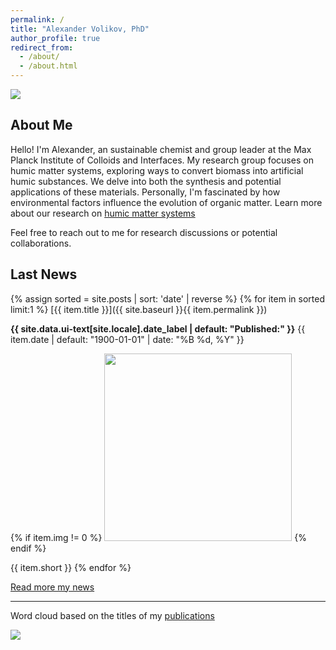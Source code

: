 ```yaml
---
permalink: /
title: "Alexander Volikov, PhD"
author_profile: true
redirect_from: 
  - /about/
  - /about.html
---
```


<div class="container">
    <img src="{{ site.baseurl }}/images/about1.jpg"/>
</div>

## About Me

Hello! I'm Alexander, an sustainable chemist and group leader at the Max Planck Institute of Colloids and Interfaces.  My research group focuses on humic matter systems, exploring ways to convert biomass into artificial humic substances. We delve into both the synthesis and potential applications of these materials.  Personally, I'm fascinated by how environmental factors influence the evolution of organic matter. Learn more about our research on [humic matter systems](https://alexandervolikov.github.io/research/)

Feel free to reach out to me for research discussions or potential collaborations.

## Last News

{% assign sorted = site.posts | sort: 'date' | reverse %}
{% for item in sorted limit:1 %}
  [{{ item.title }}]({{ site.baseurl }}{{ item.permalink }})
   <p class="page__date"><strong><i class="fa fa-fw fa-calendar" aria-hidden="true"></i> {{ site.data.ui-text[site.locale].date_label | default: "Published:" }}</strong> <time datetime="{{ item.date | default: "1900-01-01" | date_to_xmlschema }}">{{ item.date | default: "1900-01-01" | date: "%B %d, %Y" }}</time></p>
   
   <div class="container">
    {% if item.img != 0 %}
      <a href="{{ item.permalink }}" ><img src="{{ site.baseurl }}{{ item.img }}" style="width: 300px;"/></a>
    {% endif %}
  </div>

  {{ item.short }}
{% endfor %}

[Read more my news](https://alexandervolikov.github.io/news/)

<hr>

Word cloud based on the titles of my [publications](https://alexandervolikov.github.io/publications/)

<div class="container">
    <a href="https://alexandervolikov.github.io/publications/"><img src="{{ site.baseurl }}/images/about5.jpg "/></a>
</div>